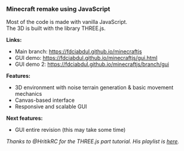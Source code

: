### Minecraft remake using JavaScript

Most of the code is made with vanilla JavaScript.  
The 3D is built with the library THREE.js.  

**Links:**
- Main branch: <https://fdciabdul.github.io/minecraftjs>
- GUI demo: <https://fdciabdul.github.io/minecraftjs/gui.html>
- GUI demo 2: <https://fdciabdul.github.io/minecraftjs/branch/gui>

**Features:**
+ 3D environment with noise terrain generation & basic movement mechanics
+ Canvas-based interface
+ Responsive and scalable GUI

**Next features:**
+ GUI entire revision (this may take some time)

*Thanks to @HritikRC for the THREE.js part tutorial. His playlist is [here](https://www.youtube.com/playlist?list=PLEtXCX1lakbhq_01JKJILx90wLfdwrJig).*